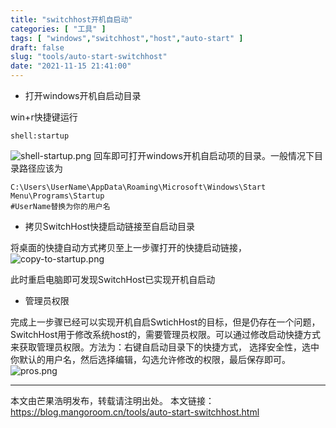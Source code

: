 ```yaml
---
title: "switchhost开机自启动"
categories: [ "工具" ]
tags: [ "windows","switchhost","host","auto-start" ]
draft: false
slug: "tools/auto-start-switchhost"
date: "2021-11-15 21:41:00"
---
```


- 打开windows开机自启动目录

win+r快捷键运行

```
shell:startup
```
![shell-startup.png][1]
回车即可打开windows开机自启动项的目录。一般情况下目录路径应该为

```
C:\Users\UserName\AppData\Roaming\Microsoft\Windows\Start Menu\Programs\Startup
#UserName替换为你的用户名
```

- 拷贝SwitchHost快捷启动链接至自启动目录

将桌面的快捷自动方式拷贝至上一步骤打开的快捷启动链接，
![copy-to-startup.png][2]

此时重启电脑即可发现SwitchHost已实现开机自启动

- 管理员权限

完成上一步骤已经可以实现开机自启SwtichHost的目标，但是仍存在一个问题，SwitchHost用于修改系统host的，需要管理员权限。可以通过修改启动快捷方式来获取管理员权限。方法为：右键自启动目录下的快捷方式， 选择安全性，选中你默认的用户名，然后选择编辑，勾选允许修改的权限，最后保存即可。
![pros.png][3]


--------

本文由芒果浩明发布，转载请注明出处。
本文链接：https://blog.mangoroom.cn/tools/auto-start-switchhost.html

  [1]: https://mangoroom.cn/usr/uploads/2021/11/2544566701.png
  [2]: https://mangoroom.cn/usr/uploads/2021/11/2859206002.png
  [3]: https://mangoroom.cn/usr/uploads/2021/11/3727704506.png